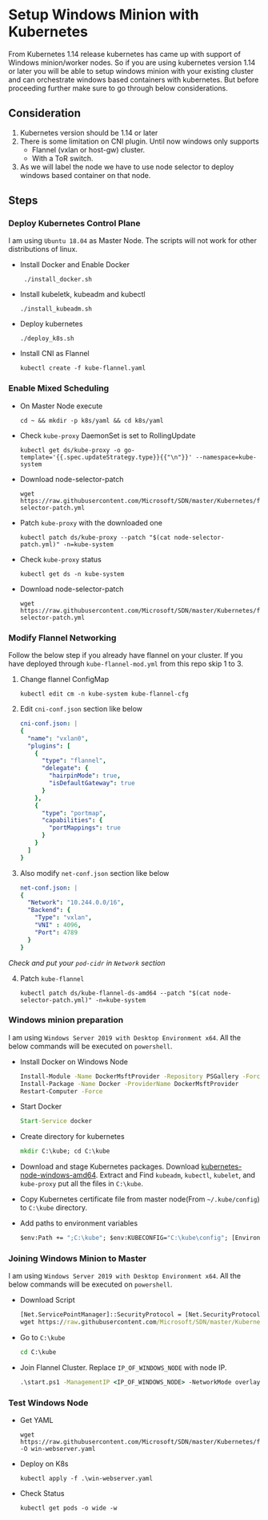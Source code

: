 # Setup Windows Minion with Kubernetes
From Kubernetes 1.14 release kubernetes has came up with support of Windows minion/worker nodes. So if you are using kubernetes version 1.14 or later you will be able to setup windows minion with your existing cluster and can orchestrate windows based containers with kubernetes.
But before proceeding further make sure to go through below considerations.

## Consideration
1. Kubernetes version should be 1.14 or later
2. There is some limitation on CNI plugin. Until now windows only supports
   * Flannel (vxlan or host-gw) cluster.
   * With a ToR switch.
3. As we will label the node we have to use node selector to deploy windows based container on that node.

## Steps
### Deploy Kubernetes Control Plane
I am using `Ubuntu 18.04` as Master Node. The scripts will not work for other distributions of linux.
* Install Docker and Enable Docker
    ```shell
     ./install_docker.sh
    ```
	
* Install kubeletk, kubeadm and kubectl
    ```shell
    ./install_kubeadm.sh
    ```

* Deploy kubernetes
    ```shell
    ./deploy_k8s.sh 
    ```
  
* Install CNI as Flannel
    ```shell
    kubectl create -f kube-flannel.yaml
    ```

###  Enable Mixed Scheduling
* On Master Node execute
    ```shell
    cd ~ && mkdir -p k8s/yaml && cd k8s/yaml
    ```
  
* Check `kube-proxy` DaemonSet is set to RollingUpdate
    ```shell
    kubectl get ds/kube-proxy -o go-template='{{.spec.updateStrategy.type}}{{"\n"}}' --namespace=kube-system
    ```
  
* Download node-selector-patch
    ```shell
    wget https://raw.githubusercontent.com/Microsoft/SDN/master/Kubernetes/flannel/l2bridge/manifests/node-selector-patch.yml
    ```
  
* Patch `kube-proxy` with the downloaded one
    ```shell
    kubectl patch ds/kube-proxy --patch "$(cat node-selector-patch.yml)" -n=kube-system
    ```
  
* Check `kube-proxy` status
    ```shell
    kubectl get ds -n kube-system
    ```
  
* Download node-selector-patch
    ```shell
    wget https://raw.githubusercontent.com/Microsoft/SDN/master/Kubernetes/flannel/l2bridge/manifests/node-selector-patch.yml
    ```

###  Modify Flannel Networking
Follow the below step if you already have flannel on your cluster. If you have deployed through `kube-flannel-mod.yml` from this repo skip 1 to 3.
1. Change flannel ConfigMap
    ```shell
    kubectl edit cm -n kube-system kube-flannel-cfg
    ```
  
2. Edit `cni-conf.json` section like below
    ```yaml
    cni-conf.json: |
    {
      "name": "vxlan0",
      "plugins": [
        {
          "type": "flannel",
          "delegate": {
            "hairpinMode": true,
            "isDefaultGateway": true
          }
        },
        {
          "type": "portmap",
          "capabilities": {
            "portMappings": true
          }
        }
      ]
    }
    ```
  
3. Also modify `net-conf.json` section like below
    ```yaml
    net-conf.json: |
    {
      "Network": "10.244.0.0/16",
      "Backend": {
        "Type": "vxlan",
        "VNI" : 4096,
        "Port": 4789
      }
    }
    ```
  *Check and put your `pod-cidr` in `Network` section*
  
4. Patch `kube-flannel`
    ```shell
    kubectl patch ds/kube-flannel-ds-amd64 --patch "$(cat node-selector-patch.yml)" -n=kube-system
    ```

###  Windows minion preparation
I am using `Windows Server 2019 with Desktop Environment x64`. All the below commands will be executed on `powershell`.
* Install Docker on Windows Node
    ```bat
    Install-Module -Name DockerMsftProvider -Repository PSGallery -Force
    Install-Package -Name Docker -ProviderName DockerMsftProvider
    Restart-Computer -Force
    ```

* Start Docker
    ```bat
    Start-Service docker
    ```

* Create directory for kubernetes
    ```bat
    mkdir C:\kube; cd C:\kube
    ```
  
* Download and stage Kubernetes packages. Download [kubernetes-node-windows-amd64](https://dl.k8s.io/v1.15.6/kubernetes-node-windows-amd64.tar.gz). Extract and Find `kubeadm`, `kubectl`, `kubelet`, and `kube-proxy` put all the files in `C:\kube`.

* Copy Kubernetes certificate file from master node(From `~/.kube/config`) to `C:\kube` directory.

* Add paths to environment variables
    ```bat
    $env:Path += ";C:\kube"; $env:KUBECONFIG="C:\kube\config"; [Environment]::SetEnvironmentVariable("Path", $env:Path + ";C:\kube", [EnvironmentVariableTarget]::Machine); [Environment]::SetEnvironmentVariable("KUBECONFIG", "C:\kube\config", [EnvironmentVariableTarget]::User)
    ```

###  Joining Windows Minion to Master
I am using `Windows Server 2019 with Desktop Environment x64`. All the below commands will be executed on `powershell`.
* Download Script
    ```bat
    [Net.ServicePointManager]::SecurityProtocol = [Net.SecurityProtocolType]::Tls12
    wget https://raw.githubusercontent.com/Microsoft/SDN/master/Kubernetes/flannel/start.ps1 -o c:\k\start.ps1
    ```

* Go to `C:\kube`
    ```bat
    cd C:\kube
    ```

* Join Flannel Cluster. Replace `IP_OF_WINDOWS_NODE` with node IP.
    ```bat
    .\start.ps1 -ManagementIP <IP_OF_WINDOWS_NODE> -NetworkMode overlay -InterfaceName Ethernet -Verbose

###  Test Windows Node
* Get YAML
    ```shell
    wget https://raw.githubusercontent.com/Microsoft/SDN/master/Kubernetes/flannel/l2bridge/manifests/simpleweb.yml -O win-webserver.yaml
    ```

* Deploy on K8s
    ```shell
    kubectl apply -f .\win-webserver.yaml
    ```

* Check Status
    ```shell
    kubectl get pods -o wide -w
    ```

